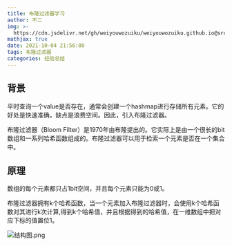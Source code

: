```yaml
---
title: 布隆过滤器学习
author: 不二
img: >-
  https://cdn.jsdelivr.net/gh/weiyouwozuiku/weiyouwozuiku.github.io@src/source/_posts/PageImg/布隆过滤器.jpg
mathjax: true
date: 2021-10-04 21:56:00
tags: 布隆过滤器
categories: 经验总结
---
```


## 背景

平时查询一个value是否存在，通常会创建一个hashmap进行存储所有元素。它的好处是快速准确，缺点是浪费空间。因此，引入布隆过滤器。

布隆过滤器（Bloom Filter）是1970年由布隆提出的。它实际上是由一个很长的bit数组和一系列哈希函数组成的。布隆过滤器可以用于检索一个元素是否在一个集合中。

## 原理

数组的每个元素都只占1bit空间，并且每个元素只能为0或1。

布隆过滤器拥有k个哈希函数，当一个元素加入布隆过滤器时，会使用k个哈希函数对其进行k次计算,得到k个哈希值，并且根据得到的哈希值，在一维数组中把对应下标的值置位1。

![结构图.png](https://cdn.jsdelivr.net/gh/weiyouwozuiku/weiyouwozuiku.github.io@src/source/_posts/程序设计/布隆过滤器学习/结构图.png)
